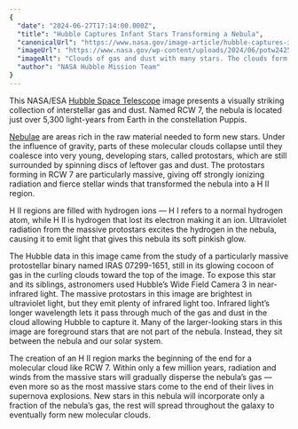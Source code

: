 ```yaml
---
{
  "date": "2024-06-27T17:14:00.000Z",
  "title": "Hubble Captures Infant Stars Transforming a Nebula",
  "canonicalUrl": "https://www.nasa.gov/image-article/hubble-captures-infant-stars-transforming-a-nebula/",
  "imageUrl": "https://www.nasa.gov/wp-content/uploads/2024/06/potw2425a.jpg",
  "imageAlt": "Clouds of gas and dust with many stars. The clouds form a flat, blue background toward the bottom, and become thicker and smokier toward the top. Stars on one side light the nebula. A thick arc of gas and dust reaches around from the bottom-right corner of the image toward the top-left corner. It begins as a dark and obscuring cloud at bottom right and gradually becomes brightly lit by many stars at the upper left. Other large, foreground stars lie between the nebula and the viewer.",
  "author": "NASA Hubble Mission Team"
}
---
```


This NASA/ESA [Hubble Space Telescope](https://science.nasa.gov/mission/hubble/) image presents a visually striking collection of interstellar gas and dust. Named RCW 7, the nebula is located just over 5,300 light-years from Earth in the constellation Puppis.

[Nebulae](https://science.nasa.gov/mission/hubble/science/universe-uncovered/hubble-nebulae/) are areas rich in the raw material needed to form new stars. Under the influence of gravity, parts of these molecular clouds collapse until they coalesce into very young, developing stars, called protostars, which are still surrounded by spinning discs of leftover gas and dust. The protostars forming in RCW 7 are particularly massive, giving off strongly ionizing radiation and fierce stellar winds that transformed the nebula into a H II region.

H II regions are filled with hydrogen ions — H I refers to a normal hydrogen atom, while H II is hydrogen that lost its electron making it an ion. Ultraviolet radiation from the massive protostars excites the hydrogen in the nebula, causing it to emit light that gives this nebula its soft pinkish glow.

The Hubble data in this image came from the study of a particularly massive protostellar binary named IRAS 07299-1651, still in its glowing cocoon of gas in the curling clouds toward the top of the image. To expose this star and its siblings, astronomers used Hubble’s Wide Field Camera 3 in near-infrared light. The massive protostars in this image are brightest in ultraviolet light, but they emit plenty of infrared light too. Infrared light’s longer wavelength lets it pass through much of the gas and dust in the cloud allowing Hubble to capture it. Many of the larger-looking stars in this image are foreground stars that are not part of the nebula. Instead, they sit between the nebula and our solar system.

The creation of an H II region marks the beginning of the end for a molecular cloud like RCW 7. Within only a few million years, radiation and winds from the massive stars will gradually disperse the nebula’s gas — even more so as the most massive stars come to the end of their lives in supernova explosions. New stars in this nebula will incorporate only a fraction of the nebula’s gas, the rest will spread throughout the galaxy to eventually form new molecular clouds.
